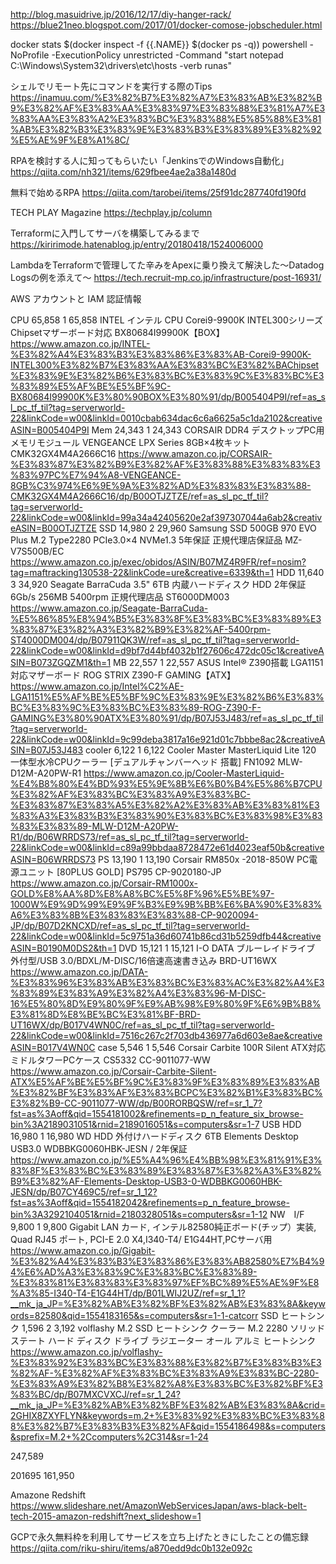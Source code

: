 http://blog.masuidrive.jp/2016/12/17/diy-hanger-rack/
https://blue21neo.blogspot.com/2017/01/docker-comose-jobscheduler.html

docker stats $(docker inspect -f {{.NAME}} $(docker ps -q))
powershell -NoProfile -ExecutionPolicy unrestricted -Command "start notepad C:\Windows\System32\drivers\etc\hosts -verb runas"

シェルでリモート先にコマンドを実行する際のTips
https://inamuu.com/%E3%82%B7%E3%82%A7%E3%83%AB%E3%82%B9%E3%82%AF%E3%83%AA%E3%83%97%E3%83%88%E3%81%A7%E3%83%AA%E3%83%A2%E3%83%BC%E3%83%88%E5%85%88%E3%81%AB%E3%82%B3%E3%83%9E%E3%83%B3%E3%83%89%E3%82%92%E5%AE%9F%E8%A1%8C/

RPAを検討する人に知ってもらいたい「JenkinsでのWindows自動化」
https://qiita.com/nh321/items/629fbee4ae2a38a1480d

無料で始めるRPA
https://qiita.com/tarobei/items/25f91dc287740fd190fd

TECH PLAY Magazine
https://techplay.jp/column

Terraformに入門してサーバを構築してみるまで
https://kiririmode.hatenablog.jp/entry/20180418/1524006000

LambdaをTerraformで管理してた辛みをApexに乗り換えて解決した〜Datadog Logsの例を添えて〜
https://tech.recruit-mp.co.jp/infrastructure/post-16931/

AWS アカウントと IAM 認証情報

CPU	65,858 	1	65,858 	INTEL インテル CPU Corei9-9900K INTEL300シリーズChipsetマザーボード対応 BX80684I99900K【BOX】	https://www.amazon.co.jp/INTEL-%E3%82%A4%E3%83%B3%E3%83%86%E3%83%AB-Corei9-9900K-INTEL300%E3%82%B7%E3%83%AA%E3%83%BC%E3%82%BAChipset%E3%83%9E%E3%82%B6%E3%83%BC%E3%83%9C%E3%83%BC%E3%83%89%E5%AF%BE%E5%BF%9C-BX80684I99900K%E3%80%90BOX%E3%80%91/dp/B005404P9I/ref=as_sl_pc_tf_til?tag=serverworld-22&linkCode=w00&linkId=0010cbab634dac6c6a6625a5c1da2102&creativeASIN=B005404P9I
Mem	24,343 	1	24,343 	CORSAIR DDR4 デスクトップPC用 メモリモジュール VENGEANCE LPX Series 8GB×4枚キット CMK32GX4M4A2666C16	https://www.amazon.co.jp/CORSAIR-%E3%83%87%E3%82%B9%E3%82%AF%E3%83%88%E3%83%83%E3%83%97PC%E7%94%A8-VENGEANCE-8GB%C3%974%E6%9E%9A%E3%82%AD%E3%83%83%E3%83%88-CMK32GX4M4A2666C16/dp/B00OTJZTZE/ref=as_sl_pc_tf_til?tag=serverworld-22&linkCode=w00&linkId=99a34a42405620e2af397307044a6ab2&creativeASIN=B00OTJZTZE
SSD	14,980 	2	29,960 	Samsung SSD 500GB 970 EVO Plus M.2 Type2280 PCIe3.0×4 NVMe1.3 5年保証 正規代理店保証品 MZ-V7S500B/EC	https://www.amazon.co.jp/exec/obidos/ASIN/B07MZ4R9FR/ref=nosim?tag=maftracking130538-22&linkCode=ure&creative=6339&th=1
HDD	11,640 	3	34,920 	Seagate BarraCuda 3.5" 6TB 内蔵ハードディスク HDD 2年保証 6Gb/s 256MB 5400rpm 正規代理店品 ST6000DM003	https://www.amazon.co.jp/Seagate-BarraCuda-%E5%86%85%E8%94%B5%E3%83%8F%E3%83%BC%E3%83%89%E3%83%87%E3%82%A3%E3%82%B9%E3%82%AF-5400rpm-ST4000DM004/dp/B07911QK3W/ref=as_sl_pc_tf_til?tag=serverworld-22&linkCode=w00&linkId=d9bf7d44bf4032b1f27606c472dc05c1&creativeASIN=B073ZGQZM1&th=1
MB	22,557 	1	22,557 	ASUS Intel® Z390搭載 LGA1151対応マザーボード ROG STRIX Z390-F GAMING【ATX】	https://www.amazon.co.jp/Intel%C2%AE-LGA1151%E5%AF%BE%E5%BF%9C%E3%83%9E%E3%82%B6%E3%83%BC%E3%83%9C%E3%83%BC%E3%83%89-ROG-Z390-F-GAMING%E3%80%90ATX%E3%80%91/dp/B07J53J483/ref=as_sl_pc_tf_til?tag=serverworld-22&linkCode=w00&linkId=9c99deba3817a16e921d01c7bbbe8ac2&creativeASIN=B07J53J483
cooler	6,122 	1	6,122 	Cooler Master MasterLiquid Lite 120 一体型水冷CPUクーラー [デュアルチャンバーヘッド 搭載] FN1092 MLW-D12M-A20PW-R1	https://www.amazon.co.jp/Cooler-MasterLiquid-%E4%B8%80%E4%BD%93%E5%9E%8B%E6%B0%B4%E5%86%B7CPU%E3%82%AF%E3%83%BC%E3%83%A9%E3%83%BC-%E3%83%87%E3%83%A5%E3%82%A2%E3%83%AB%E3%83%81%E3%83%A3%E3%83%B3%E3%83%90%E3%83%BC%E3%83%98%E3%83%83%E3%83%89-MLW-D12M-A20PW-R1/dp/B06WRRDS73/ref=as_sl_pc_tf_til?tag=serverworld-22&linkCode=w00&linkId=c89a99bbdaa8728472e61d4023eaf50b&creativeASIN=B06WRRDS73
PS	13,190 	1	13,190 	Corsair RM850x -2018-850W PC電源ユニット [80PLUS GOLD] PS795 CP-9020180-JP	https://www.amazon.co.jp/Corsair-RM1000x-GOLD%E8%AA%8D%E8%A8%BC%E5%8F%96%E5%BE%97-1000W%E9%9D%99%E9%9F%B3%E9%9B%BB%E6%BA%90%E3%83%A6%E3%83%8B%E3%83%83%E3%83%88-CP-9020094-JP/dp/B07D2KNCXD/ref=as_sl_pc_tf_til?tag=serverworld-22&linkCode=w00&linkId=5c9751a36d60741b86cd31b5259dfb44&creativeASIN=B0190M0DS2&th=1
DVD	15,121 	1	15,121 	I-O DATA ブルーレイドライブ 外付型/USB 3.0/BDXL/M-DISC/16倍速高速書き込み BRD-UT16WX	https://www.amazon.co.jp/DATA-%E3%83%96%E3%83%AB%E3%83%BC%E3%83%AC%E3%82%A4%E3%83%89%E3%83%A9%E3%82%A4%E3%83%96-M-DISC-16%E5%80%8D%E9%80%9F%E9%AB%98%E9%80%9F%E6%9B%B8%E3%81%8D%E8%BE%BC%E3%81%BF-BRD-UT16WX/dp/B017V4WN0C/ref=as_sl_pc_tf_til?tag=serverworld-22&linkCode=w00&linkId=7516c267c2f703db436977a6d603e8ae&creativeASIN=B017V4WN0C
case	5,546 	1	5,546 	Corsair Carbite 100R Silent ATX対応ミドルタワーPCケース CS5332 CC-9011077-WW	https://www.amazon.co.jp/Corsair-Carbite-Silent-ATX%E5%AF%BE%E5%BF%9C%E3%83%9F%E3%83%89%E3%83%AB%E3%82%BF%E3%83%AF%E3%83%BCPC%E3%82%B1%E3%83%BC%E3%82%B9-CC-9011077-WW/dp/B00RORBQSW/ref=sr_1_7?fst=as%3Aoff&qid=1554181002&refinements=p_n_feature_six_browse-bin%3A2189031051&rnid=2189016051&s=computers&sr=1-7
USB HDD	16,980 	1	16,980 	WD HDD 外付けハードディスク 6TB Elements Desktop USB3.0 WDBBKG0060HBK-JESN / 2年保証	https://www.amazon.co.jp/%E5%A4%96%E4%BB%98%E3%81%91%E3%83%8F%E3%83%BC%E3%83%89%E3%83%87%E3%82%A3%E3%82%B9%E3%82%AF-Elements-Desktop-USB3-0-WDBBKG0060HBK-JESN/dp/B07CY469C5/ref=sr_1_12?fst=as%3Aoff&qid=1554182042&refinements=p_n_feature_browse-bin%3A3292104051&rnid=2180328051&s=computers&sr=1-12
NW　I/F	9,800 	1	9,800 	Gigabit LAN カード, インテル82580純正ボード(チップ）実装, Quad RJ45 ポート, PCI-E 2.0 X4,I340-T4/ E1G44HT,PCサーバ用	https://www.amazon.co.jp/Gigabit-%E3%82%A4%E3%83%B3%E3%83%86%E3%83%AB82580%E7%B4%94%E6%AD%A3%E3%83%9C%E3%83%BC%E3%83%89-%E3%83%81%E3%83%83%E3%83%97%EF%BC%89%E5%AE%9F%E8%A3%85-I340-T4-E1G44HT/dp/B01LWIJ2UZ/ref=sr_1_1?__mk_ja_JP=%E3%82%AB%E3%82%BF%E3%82%AB%E3%83%8A&keywords=82580&qid=1554183165&s=computers&sr=1-1-catcorr
SSD ヒートシンク	1,596 	2	3,192 	volflashy M.2 SSD ヒートシンク クーラー M.2 2280 ソリッド ステート ハード ディスク ドライブ ラジエーター オール アルミ ヒートシンク	https://www.amazon.co.jp/volflashy-%E3%83%92%E3%83%BC%E3%83%88%E3%82%B7%E3%83%B3%E3%82%AF-%E3%82%AF%E3%83%BC%E3%83%A9%E3%83%BC-2280-%E3%83%A9%E3%82%B8%E3%82%A8%E3%83%BC%E3%82%BF%E3%83%BC/dp/B07MXCVXCJ/ref=sr_1_24?__mk_ja_JP=%E3%82%AB%E3%82%BF%E3%82%AB%E3%83%8A&crid=2GHIX8ZXYFLYN&keywords=m.2+%E3%83%92%E3%83%BC%E3%83%88%E3%82%B7%E3%83%B3%E3%82%AF&qid=1554186498&s=computers&sprefix=M.2+%2Ccomputers%2C314&sr=1-24

247,589 



201695			161,950	

Amazone Redshift
https://www.slideshare.net/AmazonWebServicesJapan/aws-black-belt-tech-2015-amazon-redshift?next_slideshow=1

GCPで永久無料枠を利用してサービスを立ち上げたときにしたことの備忘録
https://qiita.com/riku-shiru/items/a870edd9dc0b132e092c

